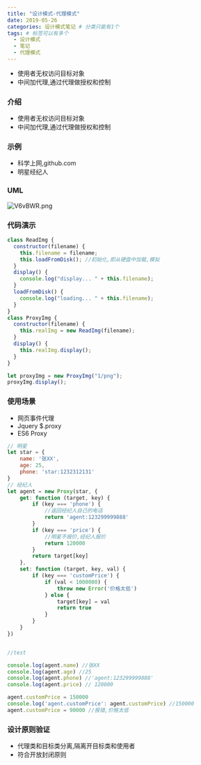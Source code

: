 ```yaml
---
title: "设计模式-代理模式"
date: 2019-05-26
categories: 设计模式笔记 # 分类只能有1个
tags: # 标签可以有多个
  - 设计模式
  - 笔记
  - 代理模式
---
```


- 使用者无权访问目标对象
- 中间加代理,通过代理做授权和控制

<!-- more -->

### 介绍

- 使用者无权访问目标对象
- 中间加代理,通过代理做授权和控制

### 示例

- 科学上网,github.com
- 明星经纪人

### UML

![V6vBWR.png](https://s2.ax1x.com/2019/06/10/V6vBWR.png)

### 代码演示

```javascript
class ReadImg {
  constructor(filename) {
    this.filename = filename;
    this.loadFromDisk(); //初始化,即从硬盘中加载,模拟
  }
  display() {
    console.log("display... " + this.filename);
  }
  loadFromDisk() {
    console.log("loading... " + this.filename);
  }
}
class ProxyImg {
  constructor(filename) {
    this.realImg = new ReadImg(filename);
  }
  display() {
    this.realImg.display();
  }
}

let proxyImg = new ProxyImg("1/png");
proxyImg.display();
```

### 使用场景

- 网页事件代理
- Jquery \$.proxy
- ES6 Proxy

```javascript
// 明星
let star = {
    name: '张XX',
    age: 25,
    phone: 'star:1232312131'
}
// 经纪人
let agent = new Proxy(star, {
    get: function (target, key) {
        if (key === 'phone') {
            //返回经纪人自己的电话
            return 'agent:123299999888'
        }
        if (key === 'price') {
            //明星不报价,经纪人报价
            return 120000
        }
        return target[key]
    },
    set: function (target, key, val) {
        if (key === 'customPrice') {
            if (val < 1000000) {
                throw new Error('价格太低')
            } else {
                target[key] = val
                return true
            }
        }
    }
})


//test

console.log(agent.name) //张XX
console.log(agent.age) //25
console.log(agent.phone) //'agent:123299999888'
console.log(agent.price) // 120000

agent.customPrice = 150000
console.log('agent.customPrice': agent.customPrice) //150000
agent.customPrice = 90000 //报错,价格太低
```

### 设计原则验证

- 代理类和目标类分离,隔离开目标类和使用者
- 符合开放封闭原则
